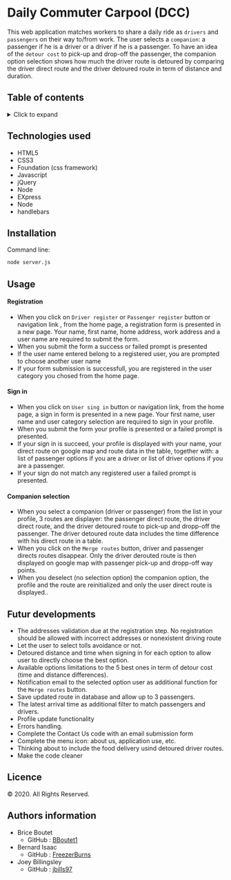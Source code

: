 # Daily Commuter Carpool (DCC)

This web application matches workers to share a daily ride as `drivers` and `passengers` on their way to/from work. The user selects a `companion`: a passenger if he is a driver or a driver if he is a passenger. To have an idea of the `detour cost` to pick-up and drop-off the passenger, the companion option selection shows how much the driver route is detoured by comparing the driver direct route and the driver detoured route in term of distance and duration.

## Table of contents

<!-- ⛔️ MD-MAGIC-EXAMPLE:START (TOC:collapse=true&collapseText=Click to expand) -->
<details>
<summary>Click to expand</summary>

* [Technologies used](#technologies-used)
* [Installation](#installation)
* [Usage](#Usage)
* [Registration](#registration)
* [Sign in](#sign-in)
* [Companion selection](#companion-selection)
* [Futur developments](#future-developments)
* [Licence](#licence)
* [Author information](#author-information)
</details>
<!-- ⛔️ MD-MAGIC-EXAMPLE:END -->

## Technologies used

- HTML5
- CSS3
- Foundation (css framework)
- Javascript
- jQuery
- Node
- EXpress
- Node
- handlebars

## Installation

Command line:

```sh
node server.js
```

## Usage

#### Registration


- When you click on `Driver register` or `Passenger register` button or navigation link , from the home page,
a registration form is  presented in a new page. Your name, first name, home address, work address and a 
user name are required to submit the form.
- When you submit the form a success or failed prompt is presented
- If the user name entered belong to a registered user, you are prompted to choose another user name
- If your form submission is successfull, you are registered in the user category you chosed from the home page.


#### Sign in

- When you click on `User sing in` button or navigation link, from the home page,  a sign in form is  presented in 
a new page. Your first name, user name and user category selection are required to sign in your profile.
- When you submit the form your profile is presented or a failed prompt is presented.
- If your sign in is succeed, your profile is displayed with your name, your direct route on google map and route data in 
the table, together with: a list of passenger options if you are a driver or list of driver options if you are a passenger.
- If your sign do not match any registered user a failed prompt is presented.

#### Companion selection

- When you select a companion (driver or passenger) from the list in your profile, 3 routes are displayer:
the passenger direct route, the driver direct route, and the driver detoured route to pick-up and dropp-off
the passenger. The driver detoured route data includes the time difference with his direct route in a table.
- When you click on the `Merge routes` button, driver and passenger directs routes disappear. Only the driver 
derouted route is then displayed on google map with passenger pick-up and dropp-off way points.
- When you deselect (no selection option) the companion option, the profile and the route are reinitialized 
and only the user direct route is displayed..


## Futur developments

- The addresses validation due at the registration step. No registration should be allowed with incorrect addresses or
nonexistent driving route
- Let the user to select tolls avoidance or not.
- Detoured distance and time when signing in for each option to allow user to directly choose the best option. 
- Available options limitations to the 5 best ones in term of detour cost (time and distance differences). 
- Notification email to the selected option user as additional function for the `Merge routes` button.
- Save updated route in database and allow up to 3 passengers.
- The latest arrival time as additional filter to match passengers and drivers.
- Profile update functionality
- Errors handling.
- Complete the Contact Us code with an email submission form
- Complete the menu icon: about us, application use, etc.
- Thinking about to include the food delivery usind detoured driver routes.
- Make the code cleaner


## Licence

© 2020. All Rights Reserved.

## Authors information   

- Brice Boutet 
    - GitHub : [BBoutet1](https://github.com/bboutet1)
- Bernard Isaac
    - GitHub : [FreezerBurns](https://github.com/FreezerBurns)
- Joey Billingsley
    - GitHub : [jbills97](https://github.com/jbills97)